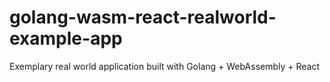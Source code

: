 # golang-wasm-react-realworld-example-app
Exemplary real world application built with Golang + WebAssembly + React
